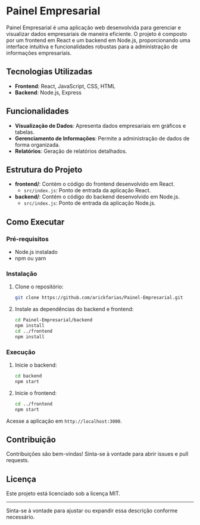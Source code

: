 # Painel Empresarial

Painel Empresarial é uma aplicação web desenvolvida para gerenciar e visualizar dados empresariais de maneira eficiente. O projeto é composto por um frontend em React e um backend em Node.js, proporcionando uma interface intuitiva e funcionalidades robustas para a administração de informações empresariais.

## Tecnologias Utilizadas

- **Frontend**: React, JavaScript, CSS, HTML
- **Backend**: Node.js, Express

## Funcionalidades

- **Visualização de Dados**: Apresenta dados empresariais em gráficos e tabelas.
- **Gerenciamento de Informações**: Permite a administração de dados de forma organizada.
- **Relatórios**: Geração de relatórios detalhados.

## Estrutura do Projeto

- **frontend/**: Contém o código do frontend desenvolvido em React.
  - `src/index.js`: Ponto de entrada da aplicação React.
- **backend/**: Contém o código do backend desenvolvido em Node.js.
  - `src/index.js`: Ponto de entrada da aplicação Node.js.

## Como Executar

### Pré-requisitos

- Node.js instalado
- npm ou yarn

### Instalação

1. Clone o repositório:
   ```sh
   git clone https://github.com/arickfarias/Painel-Empresarial.git
   ```
2. Instale as dependências do backend e frontend:
   ```sh
   cd Painel-Empresarial/backend
   npm install
   cd ../frontend
   npm install
   ```

### Execução

1. Inicie o backend:
   ```sh
   cd backend
   npm start
   ```
2. Inicie o frontend:
   ```sh
   cd ../frontend
   npm start
   ```

Acesse a aplicação em `http://localhost:3000`.

## Contribuição

Contribuições são bem-vindas! Sinta-se à vontade para abrir issues e pull requests.

## Licença

Este projeto está licenciado sob a licença MIT.

---

Sinta-se à vontade para ajustar ou expandir essa descrição conforme necessário.
